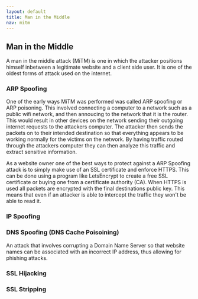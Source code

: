 ```yaml
---
layout: default
title: Man in the Middle
nav: mitm
---
```


## Man in the Middle

A man in the middle attack (MiTM) is one in which the attacker positions himself inbetween a legitimate website and a client side user. It is one of the oldest forms of attack used on the internet.

### ARP Spoofing

One of the early ways MiTM was performed was called ARP spoofing or ARP poisoning. This involved connecting a computer to a network such as a public wifi network, and then annoucing to the network that it is the router. This would result in other devices on the network sending their outgoing internet requests to the attackers computer. The attacker then sends the packets on to their intended destination so that everything appears to be working normally for the victims on the network. By having traffic routed through the attackers computer they can then analyze this traffic and extract sensitive information.

As a website owner one of the best ways to protect against a ARP Spoofing attack is to simply make use of an SSL certificate and enforce HTTPS. This can be done using a program like LetsEncrypt to create a free SSL certificate or buying one from a certificate authority (CA). When HTTPS is used all packets are encrypted with the final destinations public key. This means that even if an attacker is able to intercept the traffic they won't be able to read it.

### IP Spoofing


### DNS Spoofing (DNS Cache Poisoining)
An attack that involves corrupting a Domain Name Server so that website names can be associated with an incorrect IP address, thus allowing for phishing attacks.


### SSL Hijacking


### SSL Stripping
